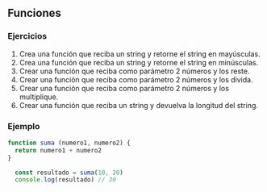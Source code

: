 
## Funciones

### Ejercicios

1. Crea una función que reciba un string y retorne el string en mayúsculas.
2. Crea una función que reciba un string y retorne el string en minúsculas.
3. Crear una función que reciba como parámetro 2 números y los reste.
4. Crear una función que reciba como parámetro 2 números y los divida.
5. Crear una función que reciba como parámetro 2 números y los multiplique.
6. Crear una función que reciba un string y devuelva la longitud del string.

### Ejemplo

```javascript
function suma (numero1, numero2) {
  return numero1 + numero2
}

  const resultado = suma(10, 20)
  console.log(resultado) // 30
```